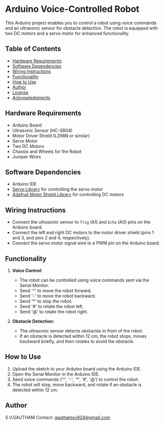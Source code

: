 # Arduino Voice-Controlled Robot

This Arduino project enables you to control a robot using voice commands and an ultrasonic sensor for obstacle detection. The robot is equipped with two DC motors and a servo motor for enhanced functionality.

## Table of Contents

- [Hardware Requirements](#hardware-requirements)
- [Software Dependencies](#software-dependencies)
- [Wiring Instructions](#wiring-instructions)
- [Functionality](#functionality)
- [How to Use](#how-to-use)
- [Author](#author)
- [License](#license)
- [Acknowledgments](#acknowledgments)

## Hardware Requirements

- Arduino Board
- Ultrasonic Sensor (HC-SR04)
- Motor Driver Shield (L298N or similar)
- Servo Motor
- Two DC Motors
- Chassis and Wheels for the Robot
- Jumper Wires

## Software Dependencies

- Arduino IDE
- [Servo Library](https://www.arduino.cc/en/Reference/Servo) for controlling the servo motor
- [Adafruit Motor Shield Library](https://learn.adafruit.com/adafruit-motor-shield/library-install) for controlling DC motors

## Wiring Instructions

- Connect the ultrasonic sensor to `Trig` (A1) and `Echo` (A0) pins on the Arduino board.
- Connect the left and right DC motors to the motor driver shield (pins 1 and 3, and pins 2 and 4, respectively).
- Connect the servo motor signal wire to a PWM pin on the Arduino board.

## Functionality

1. **Voice Control:**
   - The robot can be controlled using voice commands sent via the Serial Monitor.
   - Send '^' to move the robot forward.
   - Send '-' to move the robot backward.
   - Send '*' to stop the robot.
   - Send '#' to rotate the robot left.
   - Send '@' to rotate the robot right.

2. **Obstacle Detection:**
   - The ultrasonic sensor detects obstacles in front of the robot.
   - If an obstacle is detected within 12 cm, the robot stops, moves backward briefly, and then rotates to avoid the obstacle.

## How to Use

1. Upload the sketch to your Arduino board using the Arduino IDE.
2. Open the Serial Monitor in the Arduino IDE.
3. Send voice commands ('^', '-', '*', '#', '@') to control the robot.
4. The robot will stop, move backward, and rotate if an obstacle is detected within 12 cm.

## Author

S.V.GAUTHAM
Contact: gauthamsv924@gmail.com



